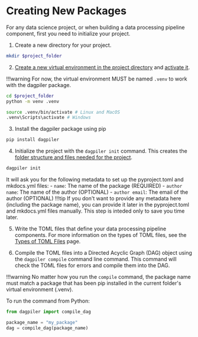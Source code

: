 # Creating New Packages

For any data science project, or when building a data processing pipeline component, first you need to initialize your project.

1. Create a new directory for your project.
```bash
mkdir $project_folder
```

2. [Create a new virtual environment in the project directory](https://docs.python.org/3/library/venv.html#creating-virtual-environments) and [activate it](https://docs.python.org/3/library/venv.html#how-venvs-work).

!!!warning
    For now, the virtual environment MUST be named `.venv` to work with the dagpiler package.

```bash
cd $project_folder
python -m venv .venv

source .venv/bin/activate # Linux and MacOS
.venv\Scripts\activate # Windows
```

3. Install the dagpiler package using pip
```bash
pip install dagpiler
```

4. Initialize the project with the `dagpiler init` command. This creates the [folder structure and files needed for the project](publishing_packages.md#package-folder-structure).
```bash
dagpiler init
```
It will ask you for the following metadata to set up the pyproject.toml and mkdocs.yml files:
    - `name`: The name of the package (REQUIRED)
    - `author name`: The name of the author (OPTIONAL)
    - `author email`: The email of the author (OPTIONAL)
!!!tip
    If you don't want to provide any metadata here (including the package name), you can provide it later in the pyproject.toml and mkdocs.yml files manually. This step is inteded only to save you time later.

5. Write the TOML files that define your data processing pipeline components. For more information on the types of TOML files, see the [Types of TOML Files](toml_files.md) page.

6. Compile the TOML files into a Directed Acyclic Graph (DAG) object using the `dagpiler compile` command line command. This command will check the TOML files for errors and compile them into the DAG.

!!!warning
    No matter how you run the `compile` command, the package name must match a package that has been pip installed in the current folder's virtual environment (.venv).

To run the command from Python:
```python
from dagpiler import compile_dag

package_name = "my_package"
dag = compile_dag(package_name)
```